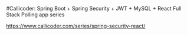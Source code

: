 #Callicoder: Spring Boot + Spring Security + JWT + MySQL + React Full Stack Polling app series

https://www.callicoder.com/series/spring-security-react/ 